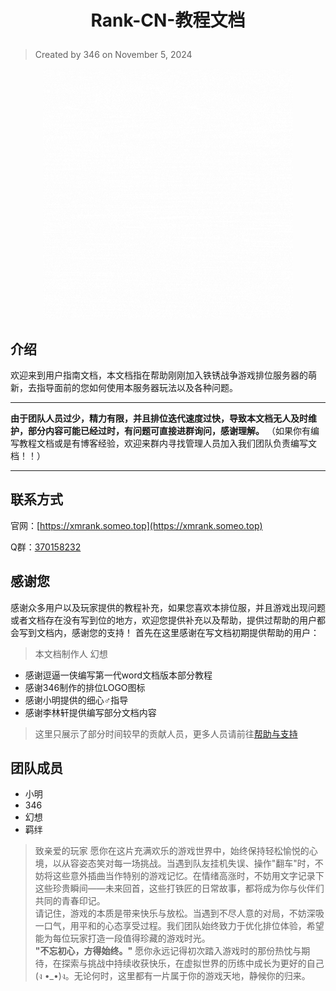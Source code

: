 # <p align="center">**Rank-CN-教程文档**</p>
> Created by 346 on November 5, 2024

<p align="center"><img src="/images/动态logo.gif" width="400" alt="动态logo"></img></p>

## 介绍
欢迎来到用户指南文档，本文档指在帮助刚刚加入铁锈战争游戏排位服务器的萌新，去指导面前的您如何使用本服务器玩法以及各种问题。

---

**由于团队人员过少，精力有限，并且排位迭代速度过快，导致本文档无人及时维护，部分内容可能已经过时，有问题可直接进群询问，感谢理解。**
（如果你有编写教程文档或是有博客经验，欢迎来群内寻找管理人员加入我们团队负责编写文档！！）

---

## 联系方式
官网：[https://xmrank.someo.top](https://xmrank.someo.top)

Q群：[370158232](http://qm.qq.com/cgi-bin/qm/qr?_wv=1027&k=SJL2UIorufO3dSU7urO9LHJeKnvWWhxJ&authKey=NWaW3ABuz4Zhhj7vjEMe4PFjX2ChEZLpiKrk4LdMGK4UbCUzPiTRkKzTs%2FdJbTZ5&noverify=0&group_code=370158232)

## 感谢您
感谢众多用户以及玩家提供的教程补充，如果您喜欢本排位服，并且游戏出现问题或者文档存在没有写到位的地方，欢迎您提供补充以及帮助，提供过帮助的用户都会写到文档内，感谢您的支持！
首先在这里感谢在写文档初期提供帮助的用户：

> 本文档制作人 幻想

- 感谢逗逼一侠编写第一代word文档版本部分教程
- 感谢346制作的排位LOGO图标
- 感谢小明提供的细心♂指导
- 感谢李林轩提供编写部分文档内容
> 这里只展示了部分时间较早的贡献人员，更多人员请前往[帮助与支持](/帮助与支持)

## 团队成员
- 小明
- 346
- 幻想
- 羁绊

> 致亲爱的玩家
愿你在这片充满欢乐的游戏世界中，始终保持轻松愉悦的心境，以从容姿态笑对每一场挑战。当遇到队友挂机失误、操作"翻车"时，不妨将这些意外插曲当作特别的游戏记忆。在情绪高涨时，不妨用文字记录下这些珍贵瞬间——未来回首，这些打铁匠的日常故事，都将成为你与伙伴们共同的青春印记。  
请记住，游戏的本质是带来快乐与放松。当遇到不尽人意的对局，不妨深吸一口气，用平和的心态享受过程。我们团队始终致力于优化排位体验，希望能为每位玩家打造一段值得珍藏的游戏时光。  
**"不忘初心，方得始终。"** 愿你永远记得初次踏入游戏时的那份热忱与期待，在探索与挑战中持续收获快乐，在虚拟世界的历练中成长为更好的自己(ง •_•)ง。无论何时，这里都有一片属于你的游戏天地，静候你的归来。  
